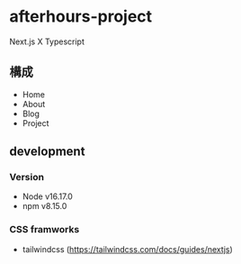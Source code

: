 # afterhours-project
Next.js X Typescript

## 構成
- Home
- About
- Blog
- Project

## development
### Version
- Node v16.17.0
- npm v8.15.0

### CSS framworks
- tailwindcss (https://tailwindcss.com/docs/guides/nextjs)
